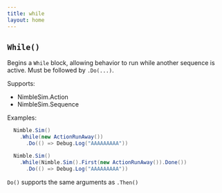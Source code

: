 ```yaml
---
title: while
layout: home
---
```


## `While()`

Begins a `While` block, allowing behavior to run while another sequence is active. Must be followed by `.Do(...)`.

Supports:

  - NimbleSim.Action
  - NimbleSim.Sequence

Examples:

```csharp
  Nimble.Sim()
    .While(new ActionRunAway())
      .Do(() => Debug.Log("AAAAAAAAA"))
```

```csharp
  Nimble.Sim()
    .While(Nimble.Sim().First(new ActionRunAway()).Done())
      .Do(() => Debug.Log("AAAAAAAAA"))
```

`Do()` supports the same arguments as `.Then()`